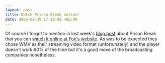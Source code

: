 ```yaml
--- 
layout: post
title: Watch Prison Break online!
date: 2006-08-30 17:18:08 +02:00
---
```

Of course I forgot to mention in last week's [blog post](http://dfile.nl/weblog/dennislaumen/2006/08/22/prison-break-started-again/ "Previous Prison Break post") about Prison Break that you can [watch it online at Fox's website](http://www.fox.com/streaming/pbreak.htm "Watch Prison Berak online"). As was to be expected they chose WMV as their streaming video format (unfortunately) and the player doesn't work 90% of the time but it's a good move of the broadcasting companies nonetheless.
